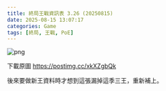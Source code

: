 ```yaml
---
title: 終局王戰資訊表 3.26 (20250815)
date: 2025-08-15 13:07:17
categories: Game
tags: [終局, 王戰, PoE]
---
```

![png](https://i.postimg.cc/QXGNqmQv/Uber-Boss-Data20250815.png)

下載原圖 https://postimg.cc/xkXZgbQk

後來要做新王資料時才想到這張漏掉這季三王，重新補上。